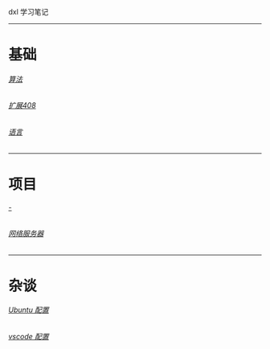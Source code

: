 dxl 学习笔记
___

# 基础 


###### [算法](/base/algorithm/index.html) 
###### [扩展408](/base/408/index.html)
###### [语言](/base/language/index.html)

___

# 项目

###### [-](/project/-/index.html)
###### [网络服务器](/project/server/index.html)

___

# 杂谈
###### [Ubuntu 配置](/else/ubuntu_server.html)
###### [vscode 配置](/)
